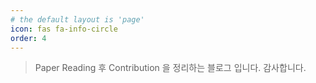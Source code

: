 ```yaml
---
# the default layout is 'page'
icon: fas fa-info-circle
order: 4
---
```


> Paper Reading 후 Contribution 을 정리하는 블로그 입니다. 감사합니다.
